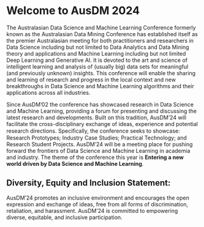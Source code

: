 # Welcome to AusDM 2024

The Australasian Data Science and Machine Learning Conference formerly known as the Australasian Data Mining Conference has established itself as the premier Australasian meeting for both practitioners and researchers in Data Science including but not limited to Data Analytics and Data Mining theory and applications and Machine Learning including but not limited Deep Learning and Generative AI. It is devoted to the art and science of intelligent learning and analysis of (usually big) data sets for meaningful (and previously unknown) insights. This conference will enable the sharing and learning of research and progress in the local context and new breakthroughs in Data Science and Machine Learning algorithms and their applications across all industries.

Since AusDM’02 the conference has showcased research in Data Science and Machine Learning, providing a forum for presenting and discussing the latest research and developments. Built on this tradition, AusDM’24 will facilitate the cross-disciplinary exchange of ideas, experience and potential research directions. Speciﬁcally, the conference seeks to showcase: Research Prototypes; Industry Case Studies; Practical Technology; and Research Student Projects. AusDM’24 will be a meeting place for pushing forward the frontiers of Data Science and Machine Learning in academia and industry. The theme of the conference this year is **Entering a new world driven by Data Science and Machine Learning**.                                       


## Diversity, Equity and Inclusion Statement:

AusDM’24 promotes an inclusive environment and encourages the open expression and exchange of ideas, free from all forms of discrimination, retaliation, and harassment. AusDM’24 is committed to empowering diverse, equitable, and inclusive participation.                                                                  

